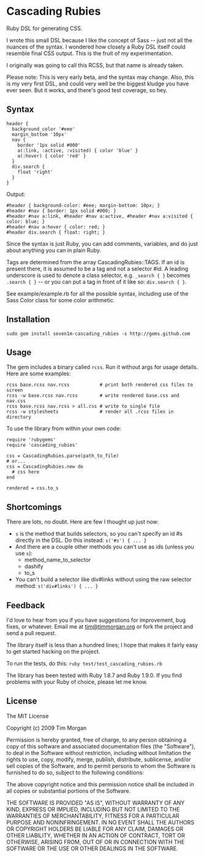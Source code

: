 Cascading Rubies
================

Ruby DSL for generating CSS.

I wrote this small DSL because I like the concept of Sass -- just not
all the nuances of the syntax. I wondered how closely a Ruby DSL itself could
resemble final CSS output. This is the fruit of my experimentation.

I originally was going to call this RCSS, but that name is already taken.

Please note: This is very early beta, and the syntax may change. Also, this is
my very first DSL, and could very well be the biggest kludge you have ever seen.
But it works, and there's good test coverage, so hey.

Syntax
------

    header {
      background_color '#eee'
      margin_bottom '10px'
      nav {
        border '1px solid #000'
        a(:link, :active, :visited) { color 'blue' }
        a(:hover) { color 'red' }
      }
      div.search {
        float 'right'
      }
    }
    
Output:

    #header { background-color: #eee; margin-bottom: 10px; }
    #header #nav { border: 1px solid #000; }
    #header #nav a:link, #header #nav a:active, #header #nav a:visited { color: blue; }
    #header #nav a:hover { color: red; }
    #header div.search { float: right; }
    
Since the syntax is just Ruby, you can add comments, variables, and do just about anything
you can in plain Ruby.

Tags are determined from the array CascadingRubies::TAGS. If an id is present there, it is
assumed to be a tag and not a selector #id. A leading underscore is used to denote a class
selector, e.g. `_search { }` becomes `.search { }` -- or you can put a tag in front of it
like so: `div.search { }`.

See example/example.rb for all the possible syntax, including use of the Sass
Color class for some color arithmetic.

Installation
------------

    sudo gem install seven1m-cascading_rubies -s http://gems.github.com
    
Usage
-----

The gem includes a binary called `rcss`. Run it without args for usage details.
Here are some examples:

    rcss base.rcss nav.rcss           # print both rendered css files to screen
    rcss -w base.rcss nav.rcss        # write rendered base.css and nav.css
    rcss base.rcss nav.rcss > all.css # write to single file
    rcss -w stylesheets               # render all .rcss files in directory
    
To use the library from within your own code:

    require 'rubygems'
    require 'cascading_rubies'
    
    css = CascadingRubies.parse(path_to_file)
    # or...
    css = CascadingRubies.new do
      # css here
    end
    
    rendered = css.to_s

Shortcomings
------------

There are lots, no doubt. Here are few I thought up just now:

* `s` is the method that builds selectors, so you can't specify an id #s directly
  in the DSL. Do this instead: `s('#s') { ... }`
* And there are a couple other methods you can't use as ids (unless you use `s`):
  * method\_name\_to\_selector
  * dashify
  * to\_s
* You can't build a selector like div#links without using the raw selector method:
  `s('div#links') { ... }`


Feedback
--------

I'd love to hear from you if you have suggestions for improvement, bug fixes,
or whatever. Email me at tim@timmorgan.org or fork the project and send a
pull request.

The library itself is less than a hundred lines; I hope that makes it fairly
easy to get started hacking on the project.

To run the tests, do this: `ruby test/test_cascading_rubies.rb`

The library has been tested with Ruby 1.8.7 and Ruby 1.9.0. If you find problems
with your Ruby of choice, please let me know.

License
-------

The MIT License

Copyright (c) 2009 Tim Morgan

Permission is hereby granted, free of charge, to any person obtaining a copy
of this software and associated documentation files (the "Software"), to deal
in the Software without restriction, including without limitation the rights
to use, copy, modify, merge, publish, distribute, sublicense, and/or sell
copies of the Software, and to permit persons to whom the Software is
furnished to do so, subject to the following conditions:

The above copyright notice and this permission notice shall be included in
all copies or substantial portions of the Software.

THE SOFTWARE IS PROVIDED "AS IS", WITHOUT WARRANTY OF ANY KIND, EXPRESS OR
IMPLIED, INCLUDING BUT NOT LIMITED TO THE WARRANTIES OF MERCHANTABILITY,
FITNESS FOR A PARTICULAR PURPOSE AND NONINFRINGEMENT. IN NO EVENT SHALL THE
AUTHORS OR COPYRIGHT HOLDERS BE LIABLE FOR ANY CLAIM, DAMAGES OR OTHER
LIABILITY, WHETHER IN AN ACTION OF CONTRACT, TORT OR OTHERWISE, ARISING FROM,
OUT OF OR IN CONNECTION WITH THE SOFTWARE OR THE USE OR OTHER DEALINGS IN
THE SOFTWARE.


